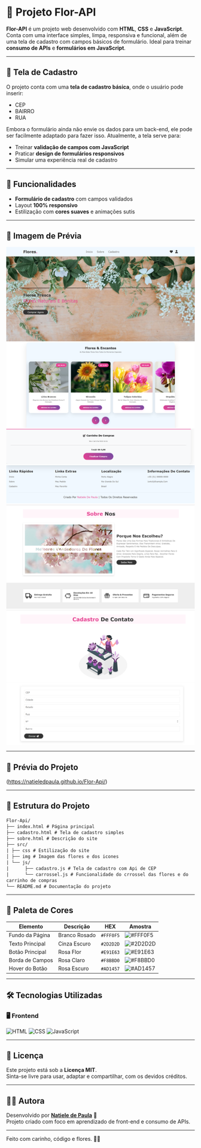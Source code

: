# 🌸 Projeto Flor-API

**Flor-API** é um projeto web desenvolvido com **HTML**, **CSS** e **JavaScript**. Conta com uma interface simples, limpa, responsiva e funcional, além de uma tela de cadastro com campos básicos de formulário. Ideal para treinar **consumo de APIs** e **formulários em JavaScript**.

---

## 🧾 Tela de Cadastro

O projeto conta com uma **tela de cadastro básica**, onde o usuário pode inserir:

- CEP
- BAIRRO
- RUA

Embora o formulário ainda não envie os dados para um back-end, ele pode ser facilmente adaptado para fazer isso. Atualmente, a tela serve para:

- Treinar **validação de campos com JavaScript**
- Praticar **design de formulários responsivos**
- Simular uma experiência real de cadastro

---

## 🧩 Funcionalidades

- **Formulário de cadastro** com campos validados
- Layout **100% responsivo**
- Estilização com **cores suaves** e animações sutis

---

## 📸 Imagem de Prévia

![alt text](src/img/image.png)
![alt text](src/img/image1.png)
![alt text](src/img/image2.png)
![alt text](src/img/image3.png)
![alt text](src/img/image4.png)
![alt text](src/img/image5.png)
![alt text](src/img/image6.png)
![alt text](src/img/image7.png)

---

## 📸 Prévia do Projeto

(https://natieledpaula.github.io/Flor-Api/)

---

## 📁 Estrutura do Projeto

```
Flor-Api/
├── index.html # Página principal 
├── cadastro.html # Tela de cadastro simples
├── sobre.html # Descrição do site
├── src/
| ├── css # Estilização do site
│ ├── img # Imagem das flores e dos icones
| └── js/
|      ├── cadastro.js # Tela de cadastro com Api de CEP
|      └── carrossel.js # Funcionalidade do crrossel das flores e do carrinho de compras
└── README.md # Documentação do projeto
```

---

## 🎨 Paleta de Cores

| Elemento               | Descrição                  | HEX       | Amostra |
|------------------------|----------------------------|-----------|---------|
| Fundo da Página        | Branco Rosado              | `#FFF0F5` | ![#FFF0F5](https://via.placeholder.com/15/FFF0F5/000000?text=+) |
| Texto Principal        | Cinza Escuro               | `#2D2D2D` | ![#2D2D2D](https://via.placeholder.com/15/2D2D2D/000000?text=+) |
| Botão Principal        | Rosa Flor                  | `#E91E63` | ![#E91E63](https://via.placeholder.com/15/E91E63/000000?text=+) |
| Borda de Campos        | Rosa Claro                 | `#F8BBD0` | ![#F8BBD0](https://via.placeholder.com/15/F8BBD0/000000?text=+) |
| Hover do Botão         | Rosa Escuro                | `#AD1457` | ![#AD1457](https://via.placeholder.com/15/AD1457/000000?text=+) |

---

## 🛠️ Tecnologias Utilizadas

### 🖥️ Frontend
![HTML](https://img.shields.io/badge/HTML5-E34F26?style=for-the-badge&logo=html5&logoColor=white)
![CSS](https://img.shields.io/badge/CSS3-1572B6?style=for-the-badge&logo=css3&logoColor=white)
![JavaScript](https://img.shields.io/badge/JavaScript-F7DF1E?style=for-the-badge&logo=javascript&logoColor=black)

---

## 📜 Licença

Este projeto está sob a **Licença MIT**.  
Sinta-se livre para usar, adaptar e compartilhar, com os devidos créditos.

---

## 👩‍💻 Autora

Desenvolvido por **[Natiele de Paula](https://github.com/natieledpaula)** 🌸  
Projeto criado com foco em aprendizado de front-end e consumo de APIs.

---

Feito com carinho, código e flores. 🌼✨
